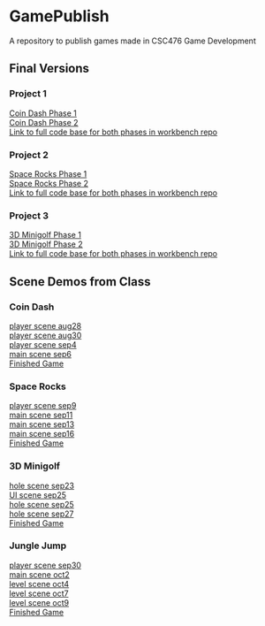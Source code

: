 # GamePublish
A repository to publish games made in CSC476 Game Development

## Final Versions

### Project 1
[Coin Dash Phase 1](Projects/CoinDashPhase1)\
[Coin Dash Phase 2](Projects/CoinDashPhase2)\
[Link to full code base for both phases in workbench 
repo](https://github.com/WCU-CS-CooperLab/gamedev-workbench-inagle33/tree/main/Assignments/Project1)

### Project 2
[Space Rocks Phase 1](Projects/SpaceRocksPhase1)\
[Space Rocks Phase 2](Projects/SpaceRocksPhase2)\
[Link to full code base for both phases in workbench
repo](https://github.com/WCU-CS-CooperLab/gamedev-workbench-inagle33/tree/main/Assignments/Project2)

### Project 3
[3D Minigolf Phase 1](Projects/3D-MinigolfPhase1)\
[3D Minigolf Phase 2](Projects/3D-MinigolfPhase2)\
[Link to full code base for both phases in workbench
repo](https://github.com/WCU-CS-CooperLab/gamedev-workbench-inagle33/tree/main/Assignments/Project3)

## Scene Demos from Class

### Coin Dash
[player scene aug28](CD_scenes/CoinDash_player_scene_aug28)\
[player scene aug30](CD_scenes/CoinDash_player_scene_aug30)\
[player scene sep4](CD_scenes/CoinDash_player_scene_sep4)\
[main scene sep6](CD_scenes/CoinDash_main_scene_sep6)\
[Finished Game](Projects/CoinDashPhase1)

### Space Rocks
[player scene sep9](SR_scenes/SpaceRocks_player_scene_sep9)\
[main scene sep11](SR_scenes/SpaceRocks_main_scene_sep11)\
[main scene sep13](SR_scenes/SpaceRocks_main_scene_sep13)\
[main scene sep16](SR_scenes/SpaceRocks_main_scene_sep16)\
[Finished Game](Projects/SpaceRocksPhase1)

### 3D Minigolf
[hole scene sep23](minigolf_scenes/Minigolf_hole_scene_sep23)\
[UI scene sep25](minigolf_scenes/Minigolf_UI_scene_sep25)\
[hole scene sep25](minigolf_scenes/Minigolf_hole_scene_sep25)\
[hole scene sep27](minigolf_scenes/Minigolf_hole_scene_sep27)\
[Finished Game](Projects/3D-MinigolfPhase1)

### Jungle Jump
[player scene sep30](JJ_scenes/jj_player_scene_sep30)\
[main scene oct2](JJ_scenes/jj_main_scene_oct2)\
[level scene oct4](JJ_scenes/jj_level_scene_oct4)\
[level scene oct7](JJ_scenes/jj_level_scene_oct7)\
[level scene oct9](JJ_scenes/jj_level_scene_oct9)\
[Finished Game](Projects/JungleJumpFinishedGame)
